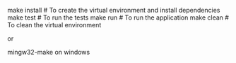 make install  # To create the virtual environment and install dependencies
make test     # To run the tests
make run      # To run the application
make clean    # To clean the virtual environment

or

mingw32-make on windows